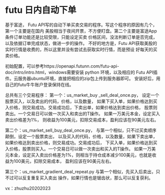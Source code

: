 # futu 日内自动下单
基于富途， Futu API写的自动下单买卖交易的程序。写这个程序的原因有几个，第一个主要是在国内
美股相当于夜间开票，不方便盯盘。第二个主要是富途App条件订单功能还是比较受限，只能设定买卖
价格区间，没法判断订单是否完成，以及依据订单完成状态，做进一步的操作。
不好的地方是，Futu API获取美股的实时行情是收费的，所以这里并没有尝试去获取实时行情，而是预设
好每天的买卖价格。

初始配置，可以参考https://openapi.futunn.com/futu-api-doc/intro/intro.html，windows需要安装
python 环境，以及相应的 Futu API插件。云服务器ubuntu环境，直接把相应的zip包上传到服务器即可。
安装好后，用自己的futu牛牛账户登录保持在线。

总共有三个交易程序：
第一个：us_market_buy _sell_deal_once.py， 设定一个股票买入，以及卖出的代码，价格，以及数量，
如果下买入单，如果价格达到买入价格，则交易成功。交易成功后，下卖出单，如果价格达到卖出价格，
股票则卖出。一个交易日可以做一次买入和卖出的T操作。 如果一万美元本金，设定买入卖出价格差为1%，
则收益为100美元，扣除交易成本，盈利应该在90美元左右。

第二个：us_market_sell_buy_deal_once.py， 与第一个相似，只不过买卖顺序颠倒，设定一个股票卖出，
以及买入的代码，价格，以及数量，如果下卖出单，如果价格达到卖出价格，则交易成功。交易成功后，
下买入单，如果价格达到买入价格，股票则买入。一个交易日可以做一次卖出和买入的T操作。 如果一万美
元本金，设定买入卖出价格差为1%，则相当于持仓成本减少100美元，也就是收益为100美元，扣除交易成本，
盈利应该在90美元左右。

第三个：us_market_gradient_deal_repeat.py 与第一个相似，先买入后卖出，只不过可以反复重复买入卖出
操作，如果行情也是锯齿状，那么可以反复获利。

vx：zhuzhu20202023


